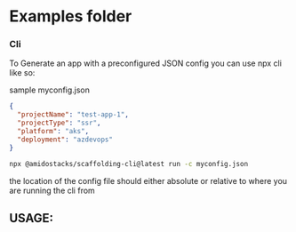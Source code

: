 # Examples folder


### Cli 

To Generate an app with a preconfigured JSON config you can use npx cli like so:

sample myconfig.json

```JSON
{
  "projectName": "test-app-1",
  "projectType": "ssr",
  "platform": "aks",
  "deployment": "azdevops"
}
```

```bash
npx @amidostacks/scaffolding-cli@latest run -c myconfig.json
```

the location of the config file should either absolute or relative to where you are running the cli from

USAGE:
---
